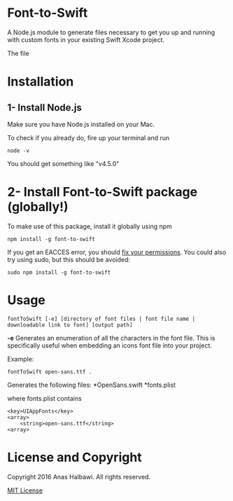 # Font-to-Swift

A Node.js module to generate files necessary to get you up and running with custom fonts in your existing Swift Xcode project.

The file 


# Installation

## 1- Install Node.js

Make sure you have Node.js installed on your Mac.

To check if you already do, fire up your terminal and run
```
node -v
```

You should get something like "v4.5.0"


# 2- Install Font-to-Swift package (globally!)

To make use of this package, install it globally using npm

```
npm install -g font-to-swift
```

If you get an EACCES error, you should [fix your permissions](https://docs.npmjs.com/getting-started/fixing-npm-permissions). You could also try using sudo, but this should be avoided:
```
sudo npm install -g font-to-swift
```

# Usage
```
fontToSwift [-e] [directory of font files | font file name | downloadable link to font] [output path]
```
**-e** Generates an enumeration of all the characters in the font file. This is specifically useful when embedding an icons font file into your project.

Example:
```
fontToSwift open-sans.ttf .
```

Generates the following files:
*OpenSans.swift
*fonts.plist

where fonts.plist contains
```
<key>UIAppFonts</key>
<array>
	<string>open-sans.ttf</string>
<array>
```

# License and Copyright
Copyright 2016 Anas Halbawi. All rights reserved.

[MIT License](http://en.wikipedia.org/wiki/MIT_License)